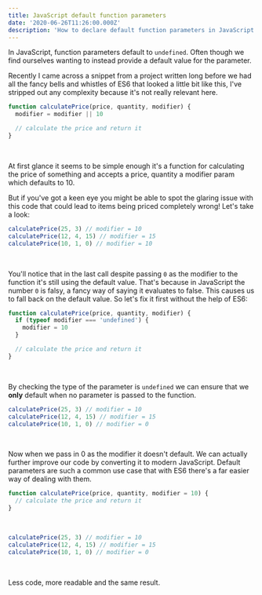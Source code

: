```yaml
---
title: JavaScript default function parameters
date: '2020-06-26T11:26:00.000Z'
description: 'How to declare default function parameters in JavaScript'
---
```


In JavaScript, function parameters default to `undefined`. Often though we find ourselves wanting to instead provide a default value for the parameter.

Recently I came across a snippet from a project written long before we had all the fancy bells and whistles of ES6 that looked a little bit like this, I've stripped out any complexity because it's not really relevant here.

```javascript
function calculatePrice(price, quantity, modifier) {
  modifier = modifier || 10

  // calculate the price and return it
}
```

</br>

At first glance it seems to be simple enough it's a function for calculating the price of something and accepts a price, quantity a modifier param which defaults to 10.

But if you've got a keen eye you might be able to spot the glaring issue with this code that could lead to items being priced completely wrong! Let's take a look:

```javascript
calculatePrice(25, 3) // modifier = 10
calculatePrice(12, 4, 15) // modifier = 15
calculatePrice(10, 1, 0) // modifier = 10
```

</br>

You'll notice that in the last call despite passing `0` as the modifier to the function it's still using the default value. That's because in JavaScript the number `0` is falsy, a fancy way of saying it evaluates to false. This causes us to fall back on the default value. So let's fix it first without the help of ES6:

```javascript
function calculatePrice(price, quantity, modifier) {
  if (typeof modifier === 'undefined') {
    modifier = 10
  }

  // calculate the price and return it
}
```

</br>

By checking the type of the parameter is `undefined` we can ensure that we **only** default when no parameter is passed to the function.

```javascript
calculatePrice(25, 3) // modifier = 10
calculatePrice(12, 4, 15) // modifier = 15
calculatePrice(10, 1, 0) // modifier = 0
```

</br>

Now when we pass in 0 as the modifier it doesn't default. We can actually further improve our code by converting it to modern JavaScript. Default parameters are such a common use case that with ES6 there's a far easier way of dealing with them.

```javascript
function calculatePrice(price, quantity, modifier = 10) {
  // calculate the price and return it
}
```

</br>

```javascript
calculatePrice(25, 3) // modifier = 10
calculatePrice(12, 4, 15) // modifier = 15
calculatePrice(10, 1, 0) // modifier = 0
```

</br>

Less code, more readable and the same result.

